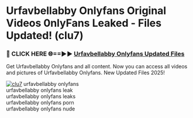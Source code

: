 # Urfavbellabby Onlyfans Original Videos 0nlyFans Leaked - Files Updated! (clu7)

<h3>🔴 CLICK HERE 🌐==►► <a href="https://tinyurl.com/x26r9saj" rel="nofollow">Urfavbellabby Onlyfans Updated Files</a></h3>

Get Urfavbellabby Onlyfans and all content. Now you can access all videos and pictures of Urfavbellabby Onlyfans. New Updated Files 2025!

[![clu7](https://i.imgur.com/LkgZPqh.gif)](https://tinyurl.com/x26r9saj)
urfavbellabby onlyfans<br>
urfavbellabby onlyfans leak<br>
urfavbellabby onlyfans leaks<br>
urfavbellabby onlyfans porn<br>
urfavbellabby onlyfans nude